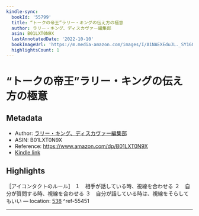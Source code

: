 ```yaml
---
kindle-sync:
  bookId: '55799'
  title: “トークの帝王”ラリー・キングの伝え方の極意
  author: ラリー・キング、ディスカヴァー編集部
  asin: B01LXT0N9X
  lastAnnotatedDate: '2022-10-10'
  bookImageUrl: 'https://m.media-amazon.com/images/I/A1NAEXEduJL._SY160.jpg'
  highlightsCount: 1
---
```

# “トークの帝王”ラリー・キングの伝え方の極意
## Metadata
* Author: [ラリー・キング、ディスカヴァー編集部](https://www.amazon.comundefined)
* ASIN: B01LXT0N9X
* Reference: https://www.amazon.com/dp/B01LXT0N9X
* [Kindle link](kindle://book?action=open&asin=B01LXT0N9X)

## Highlights
［アイコンタクトのルール］ １　相手が話している時、視線を合わせる ２　自分が質問する時、視線を合わせる ３　自分が話している時は、視線をそらしてもいい — location: [538](kindle://book?action=open&asin=B01LXT0N9X&location=538) ^ref-55451

---
